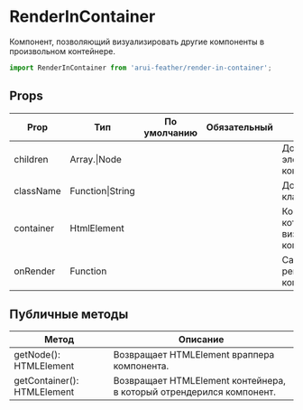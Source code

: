 # RenderInContainer

Компонент, позволяющий визуализировать другие компоненты в произвольном контейнере.

```javascript
import RenderInContainer from 'arui-feather/render-in-container';
```




## Props


| Prop  | Тип  | По умолчанию | Обязательный | Описание |
| ----- | ---- | ------------ | ------------ |----------|
| children | Array.<Node>\|Node |  |  | Дочерние элементы контейнера |
| className | Function\|String |  |  | Дополнительный класс |
| container | HtmlElement |  |  | Контейнер, в котором будет визуализирован компонент |
| onRender | Function |  |  | Callback на рендер компонента |





## Публичные методы
| Метод  | Описание |
| ------ | -------- |
| getNode(): HTMLElement | Возвращает HTMLElement враппера компонента. |
| getContainer(): HTMLElement | Возвращает HTMLElement контейнера, в который отрендерился компонент. |









